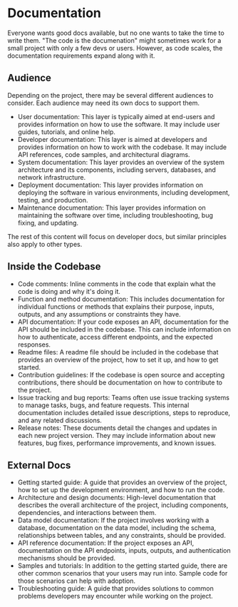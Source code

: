 # Documentation

Everyone wants good docs available, but no one wants to take the time to write them. "The code is the documenation" might sometimes work for a small project with only a few devs or users. However, as code scales, the documentation requirements expand along with it.

## Audience

Depending on the project, there may be several different audiences to consider. Each audience may need its own docs to support them.

- User documentation: This layer is typically aimed at end-users and provides information on how to use the software. It may include user guides, tutorials, and online help.
- Developer documentation: This layer is aimed at developers and provides information on how to work with the codebase. It may include API references, code samples, and architectural diagrams.
- System documentation: This layer provides an overview of the system architecture and its components, including servers, databases, and network infrastructure.
- Deployment documentation: This layer provides information on deploying the software in various environments, including development, testing, and production.
- Maintenance documentation: This layer provides information on maintaining the software over time, including troubleshooting, bug fixing, and updating.

The rest of this content will focus on developer docs, but similar principles also apply to other types.

## Inside the Codebase

- Code comments: Inline comments in the code that explain what the code is doing and why it's doing it.
- Function and method documentation: This includes documentation for individual functions or methods that explains their purpose, inputs, outputs, and any assumptions or constraints they have.
- API documentation: If your code exposes an API, documentation for the API should be included in the codebase. This can include information on how to authenticate, access different endpoints, and the expected responses.
- Readme files: A readme file should be included in the codebase that provides an overview of the project, how to set it up, and how to get started.
- Contribution guidelines: If the codebase is open source and accepting contributions, there should be documentation on how to contribute to the project.
- Issue tracking and bug reports: Teams often use issue tracking systems to manage tasks, bugs, and feature requests. This internal documentation includes detailed issue descriptions, steps to reproduce, and any related discussions.
- Release notes: These documents detail the changes and updates in each new project version. They may include information about new features, bug fixes, performance improvements, and known issues.

## External Docs

- Getting started guide: A guide that provides an overview of the project, how to set up the development environment, and how to run the code.
- Architecture and design documents: High-level documentation that describes the overall architecture of the project, including components, dependencies, and interactions between them.
- Data model documentation: If the project involves working with a database, documentation on the data model, including the schema, relationships between tables, and any constraints, should be provided.
- API reference documentation: If the project exposes an API, documentation on the API endpoints, inputs, outputs, and authentication mechanisms should be provided.
- Samples and tutorials: In addition to the getting started guide, there are other common scenarios that your users may run into. Sample code for those scenarios can help with adoption.
- Troubleshooting guide: A guide that provides solutions to common problems developers may encounter while working on the project.
